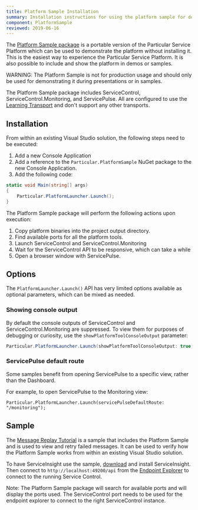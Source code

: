 ```yaml
---
title: Platform Sample Installation
summary: Installation instructions for using the platform sample for demo purposes.
component: PlatformSample
reviewed: 2019-06-16
---
```


The [Platform Sample package](https://www.nuget.org/packages/Particular.PlatformSample) is a portable version of the Particular Service Platform which can be used to demonstrate the platform without installing it. This is the easiest way to experience the Particular Service Platform. It is also possible to include and show the platform in demos or samples.

WARNING: The Platform Sample is not for production usage and should only be used for demonstrating it during presentations or in samples.

The Platform Sample package includes ServiceControl, ServiceControl.Monitoring, and ServicePulse. All are configured to use the [Learning Transport](/transports/learning/) and don't support any other transports.

## Installation

From within an existing Visual Studio solution, the following steps need to be executed:

1. Add a new Console Application
1. Add a reference to the `Particular.PlatformSample` NuGet package to the new Console Application.
1. Add the following code:

```cs
static void Main(string[] args)
{
    Particular.PlatformLauncher.Launch();
}
```

The Platform Sample package will perform the following actions upon execution:

1. Copy platform binaries into the project output directory.
1. Find available ports for all the platform tools.
1. Launch ServiceControl and ServiceControl.Monitoring
1. Wait for the ServiceControl API to be responsive, which can take a while
1. Open a browser window with ServicePulse.

## Options

The `PlatformLauncher.Launch()` API has very limited options available as optional parameters, which can be mixed as needed.

### Showing console output

By default the console outputs of ServiceControl and ServiceControl.Monitoring are suppressed. To view them for purposes of debugging or curiosity, use the `showPlatformToolConsoleOutput` parameter:

```cs
Particular.PlatformLauncher.Launch(showPlatformToolConsoleOutput: true);
```

### ServicePulse default route

Some samples benefit from opening ServicePulse to a specific view, rather than the Dashboard.

For example, to open ServicePulse to the Monitoring view:

```CSharp
Particular.PlatformLauncher.Launch(servicePulseDefaultRoute: "/monitoring");
```

## Sample

The [Message Replay Tutorial](/tutorials/message-replay) is a sample that includes the Platform Sample and is used to view and retry failed messages. It can be used to verify how the Platform Sample works from within an existing Visual Studio solution.

To have ServiceInsight use the sample, [download](https://github.com/Particular/serviceinsight/releases/latest) and install ServiceInsight. Then connect to `http://localhost:49200/api` from the [Endpoint Explorer](/serviceinsight/#endpoint-explorer) to connect to the running Service Control.

Note: The Platform Sample package will search for available ports and will display the ports used. The ServiceControl port needs to be used for the endpoint explorer to connect to the right ServiceControl instance.
